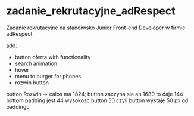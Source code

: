 # zadanie_rekrutacyjne_adRespect

Zadanie rekrutacyjne na stanoiwsko Junior Front-end Developer w firmie adRespect

add:

- button oferta with functionality
- search animation
- hover
- menu to burger for phones
- rozwin button

button Rozwin -> calos ma 1824; button zaczyna sie an 1680 to daje 144
bottom padding jest 44 wysokosc button 50 czyli button wystaje 50 px od paddingu
